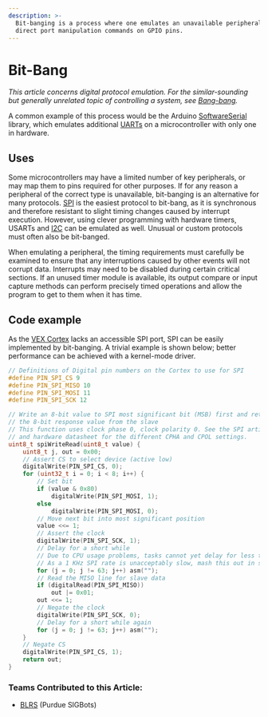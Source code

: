 ```yaml
---
description: >-
  Bit-banging is a process where one emulates an unavailable peripheral using
  direct port manipulation commands on GPIO pins.
---
```


# Bit-Bang

_This article concerns digital protocol emulation. For the similar-sounding but generally unrelated topic of controlling a system, see_ [_Bang-bang_](../../software/control-algorithms/bang-bang.md)_._

A common example of this process would be the Arduino [SoftwareSerial](http://arduino.cc/en/Reference/SoftwareSerial) library, which emulates additional [UARTs](uart.md) on a microcontroller with only one in hardware.

## Uses

Some microcontrollers may have a limited number of key peripherals, or may map them to pins required for other purposes. If for any reason a peripheral of the correct type is unavailable, bit-banging is an alternative for many protocols. [SPI](spi.md) is the easiest protocol to bit-bang, as it is synchronous and therefore resistant to slight timing changes caused by interrupt execution. However, using clever programming with hardware timers, USARTs and [I2C](i2c.md) can be emulated as well. Unusual or custom protocols must often also be bit-banged.

When emulating a peripheral, the timing requirements must carefully be examined to ensure that any interruptions caused by other events will not corrupt data. Interrupts may need to be disabled during certain critical sections. If an unused timer module is available, its output compare or input capture methods can perform precisely timed operations and allow the program to get to them when it has time.

## Code example

As the [VEX Cortex](../../vex-electronics/legacy/vex-cortex.md) lacks an accessible SPI port, SPI can be easily implemented by bit-banging. A trivial example is shown below; better performance can be achieved with a kernel-mode driver.

```c
// Definitions of Digital pin numbers on the Cortex to use for SPI
#define PIN_SPI_CS 9
#define PIN_SPI_MISO 10
#define PIN_SPI_MOSI 11
#define PIN_SPI_SCK 12

// Write an 8-bit value to SPI most significant bit (MSB) first and return
// the 8-bit response value from the slave
// This function uses clock phase 0, clock polarity 0. See the SPI article
// and hardware datasheet for the different CPHA and CPOL settings.
uint8_t spiWriteRead(uint8_t value) {
    uint8_t j, out = 0x00;
    // Assert CS to select device (active low)
    digitalWrite(PIN_SPI_CS, 0);
    for (uint32_t i = 0; i < 8; i++) {
        // Set bit
        if (value & 0x80)
            digitalWrite(PIN_SPI_MOSI, 1);
        else
            digitalWrite(PIN_SPI_MOSI, 0);
        // Move next bit into most significant position
        value <<= 1;
        // Assert the clock
        digitalWrite(PIN_SPI_SCK, 1);
        // Delay for a short while
        // Due to CPU usage problems, tasks cannot yet delay for less than 1 ms
        // As a 1 KHz SPI rate is unacceptably slow, mash this out in software
        for (j = 0; j != 63; j++) asm("");
        // Read the MISO line for slave data
        if (digitalRead(PIN_SPI_MISO))
            out |= 0x01;
        out <<= 1;
        // Negate the clock
        digitalWrite(PIN_SPI_SCK, 0);
        // Delay for a short while again
        for (j = 0; j != 63; j++) asm("");
    }
    // Negate CS
    digitalWrite(PIN_SPI_CS, 1);
    return out;
}
```

### Teams Contributed to this Article:

* [BLRS](https://purduesigbots.com/) \(Purdue SIGBots\)

